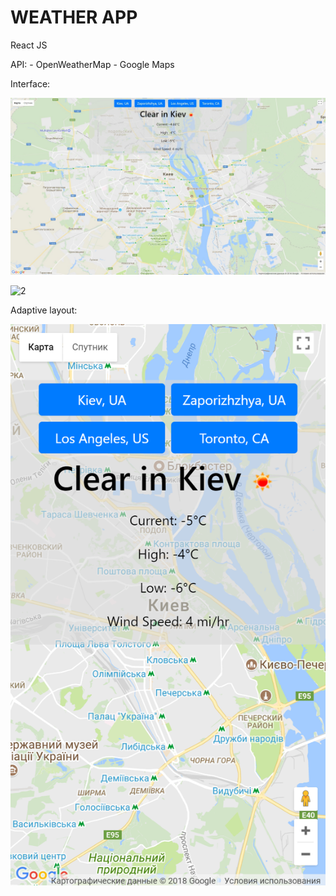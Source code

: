 <h1>WEATHER APP</h1>

React JS

API:  - OpenWeatherMap
      - Google Maps

Interface:
<p>
	<img src="Screenshots/Intefrace1.jpg" alt="1">
</p>

<p>
	<img src="Screenshots/Intefrace2.jpg" alt="2">
</p>

Adaptive layout:
<p>
	<img src="Screenshots/Mobile.png" alt="">
</p>

